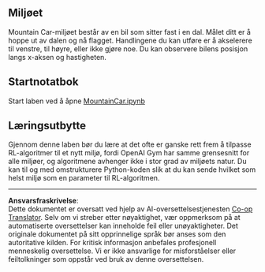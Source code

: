 <!--
CO_OP_TRANSLATOR_METADATA:
{
  "original_hash": "7bd8dc72040e98e35e7225e34058cd4e",
  "translation_date": "2025-08-28T15:07:47+00:00",
  "source_file": "lessons/6-Other/22-DeepRL/lab/README.md",
  "language_code": "no"
}
-->
## Miljøet

Mountain Car-miljøet består av en bil som sitter fast i en dal. Målet ditt er å hoppe ut av dalen og nå flagget. Handlingene du kan utføre er å akselerere til venstre, til høyre, eller ikke gjøre noe. Du kan observere bilens posisjon langs x-aksen og hastigheten.

## Startnotatbok

Start laben ved å åpne [MountainCar.ipynb](MountainCar.ipynb)

## Læringsutbytte

Gjennom denne laben bør du lære at det ofte er ganske rett frem å tilpasse RL-algoritmer til et nytt miljø, fordi OpenAI Gym har samme grensesnitt for alle miljøer, og algoritmene avhenger ikke i stor grad av miljøets natur. Du kan til og med omstrukturere Python-koden slik at du kan sende hvilket som helst miljø som en parameter til RL-algoritmen.

---

**Ansvarsfraskrivelse**:  
Dette dokumentet er oversatt ved hjelp av AI-oversettelsestjenesten [Co-op Translator](https://github.com/Azure/co-op-translator). Selv om vi streber etter nøyaktighet, vær oppmerksom på at automatiserte oversettelser kan inneholde feil eller unøyaktigheter. Det originale dokumentet på sitt opprinnelige språk bør anses som den autoritative kilden. For kritisk informasjon anbefales profesjonell menneskelig oversettelse. Vi er ikke ansvarlige for misforståelser eller feiltolkninger som oppstår ved bruk av denne oversettelsen.